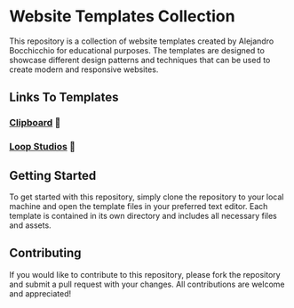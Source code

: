 # Website Templates Collection

This repository is a collection of website templates created by Alejandro Bocchicchio for educational purposes. The templates are designed to showcase different design patterns and techniques that can be used to create modern and responsive websites.

## Links To Templates

### [Clipboard](https://alejandro-bocchicchio-website-project.netlify.app/clipboard-project/) 🔗

### [Loop Studios](https://alejandro-bocchicchio-website-project.netlify.app/loopstudios/) 🔗

## Getting Started

To get started with this repository, simply clone the repository to your local machine and open the template files in your preferred text editor. Each template is contained in its own directory and includes all necessary files and assets.

## Contributing

If you would like to contribute to this repository, please fork the repository and submit a pull request with your changes. All contributions are welcome and appreciated!
